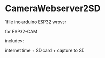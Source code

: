 # CameraWebserver2SD
1file ino arduino ESP32 wrover

for ESP32-CAM

includes : 

internet time 
+
SD card
+
capture to SD
